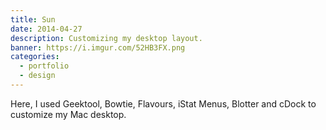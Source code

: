 ```yaml
---
title: Sun
date: 2014-04-27
description: Customizing my desktop layout.
banner: https://i.imgur.com/52HB3FX.png
categories:
  - portfolio
  - design
---
```


Here, I used Geektool, Bowtie, Flavours, iStat Menus, Blotter and cDock to customize my Mac desktop.
